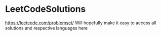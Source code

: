 # LeetCodeSolutions
https://leetcode.com/problemset/
Will hopefully make it easy to access all solutions and respective languages here
